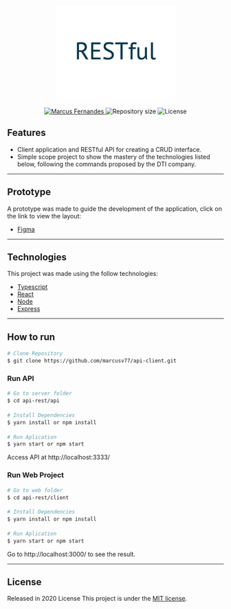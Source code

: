 <p align="center">
   <img src="./image/restful.png" alt="APIRESTful" width="280"/>
</p>

<p align="center">	
   <a href="https://www.linkedin.com/in/marcus-fernandes-f77/">
      <img alt="Marcus Fernandes" src="https://img.shields.io/badge/marcus-fernandes-f77?style=flat&logo=Linkedin&logoColor=30416A" />
   </a>
  <img alt="Repository size" src="https://img.shields.io/github/repo-size/marcusv77/api-rest?color=30416A">
  <img alt="License" src="https://img.shields.io/badge/license-MIT-30416A">
</p>


## Features

* Client application and RESTful API for creating a CRUD interface.
* Simple scope project to show the mastery of the technologies listed below, following the commands proposed by the DTI company.

---

## Prototype

A prototype was made to guide the development of the application, click on the link to view the layout:

* [Figma](https://www.figma.com/file/uMKs0lXrVbmK06mprE0QuR/Crud-Clients?node-id=0%3A1)

---

## Technologies
This project was made using the follow technologies:

* [Typescript](https://www.typescriptlang.org/)      
* [React](https://reactjs.org/)      
* [Node](https://nodejs.org/pt-br/)       
* [Express](https://expressjs.com/)      

---

## How to run
```bash
# Clone Repository
$ git clone https://github.com/marcusv77/api-client.git
```
### Run API

```bash
# Go to server folder
$ cd api-rest/api

# Install Dependencies
$ yarn install or npm install

# Run Aplication
$ yarn start or npm start
```
Access API at http://localhost:3333/

### Run Web Project

```bash
# Go to web folder
$ cd api-rest/client

# Install Dependencies
$ yarn install or npm install

# Run Aplication
$ yarn start or npm start
```
Go to http://localhost:3000/ to see the result.

---

## License

Released in 2020 License
This project is under the [MIT license](./LICENSE).
